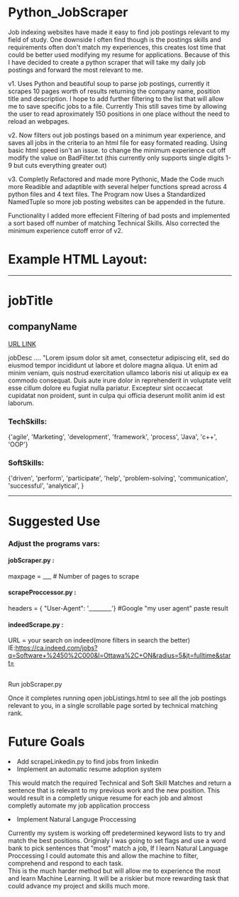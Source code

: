 # Python_JobScraper 
Job indexing websites have made it easy to find job postings relevant to my field of study. One downside I often find though is the postings skills and requirements often don't match my experiences, this creates lost time that could be better used modifying my resume for applications. Because of this I have decided to create a python scraper that will take my daily job postings and forward the most relevant to me.

v1.
Uses Python and beautiful soup to parse job postings, currently it scrapes 10 pages worth of results returning the company name, position title and description. I hope to add further filtering to the list that will allow me to save specific jobs to a file. Currently This still saves time by allowing the user to read aproximately 150 positions in one place without the need to reload an webpages.

v2. Now filters out job postings based on a minimum year experience, and saves all jobs in the criteria to an html file for easy formated reading. Using basic html speed isn't an issue. to change the minimum experience cut off modify the value on BadFilter.txt (this currently only supports single digits 1-9 but cuts everything greater out)

v3. Completly Refactored and made more Pythonic, Made the Code much more Readible and adaptible with several helper functions spread across 4 python files and 4 text files. The Program now Uses a Standardized NamedTuple so more job posting websites can be appended in the future. 

Functionality I added more effecient Filtering of bad posts and implemented a sort based off number of matching Technical Skills. Also corrected the minimum experience cutoff error of v2.



<h1>Example HTML Layout: </h1>
<hr>
<h1>jobTitle</h1>
<h2>companyName</h2>
<a href="jobURL"> URL LINK </a><br>
<p> jobDesc .... "Lorem ipsum dolor sit amet, consectetur adipiscing elit, sed do eiusmod tempor incididunt ut labore et dolore magna aliqua. Ut enim ad minim veniam, quis nostrud exercitation ullamco laboris nisi ut aliquip ex ea commodo consequat. Duis aute irure dolor in reprehenderit in voluptate velit esse cillum dolore eu fugiat nulla pariatur. Excepteur sint occaecat cupidatat non proident, sunt in culpa qui officia deserunt mollit anim id est laborum.</p>

<h3>TechSkills: </h3>
{'agile', 'Marketing', 'development', 'framework', 'process', 'Java', 'c++', 'OOP'} 

<h3>SoftSkills: </h3>
{'driven', 'perform', 'participate', 'help',  'problem-solving', 'communication', 'successful', 'analytical', } 
<hr>


<h1> Suggested Use </h1>
<h3>Adjust the programs vars:</h3>
<h4>jobScraper.py :</h4>
</t>maxpage = ___ # Number of pages to scrape 

<h4>scrapeProccessor.py :</h4>
</t>headers = { "User-Agent": '________'}  #Google "my user agent" paste result

<h4>indeedScrape.py :</h4>
</t>URL = your search on indeed(more filters in search the better)
</t>IE:<u>https://ca.indeed.com/jobs?q=Software+%2450%2C000&l=Ottawa%2C+ON&radius=5&jt=fulltime&start= </u>


</br> Run jobScraper.py

<p>Once it completes running open jobListings.html to see all the job postings relevant to you, in a single scrollable page sorted by technical matching rank.</p>


<h1>Future Goals</h1>
<li>Add scrapeLinkedin.py to find jobs from linkedin </li>

<li>Implement an automatic resume adoption system </li>
<p>This would match the required  Technical and Soft Skill Matches and return a sentence that is relevant to my previous work and the new position. This would result in a completly unique resume for each job and almost completly automate my job application proccess</p>

<li>Implement Natural Languge Proccessing</li>
<p> Currently my system is working off predetermined keyword lists to try and match the best positions. Originaly I was going to set flags and use a word bank to pick sentences that "most" match a job, If I learn Natural Language Proccessing I could automate this and allow the machine to filter, comprehend and respond to each task.
<br/>
This is the much harder method but will allow me to experience the most and learn Machine Learning. It will be a riskier but more rewarding task that could advance my project and skills much more.
</p>
